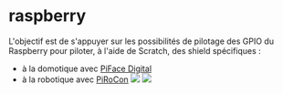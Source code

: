 raspberry
=========
L'objectif est de s'appuyer sur les possibilités de pilotage des GPIO du Raspberry pour piloter, à l'aide de Scratch, des shield spécifiques :
- à la domotique avec [PiFace Digital](http://www.piface.org.uk/products/piface_digital/)
- à la robotique avec [PiRoCon](http://4tronix.co.uk/store/index.php?rt=product/product&product_id=182)
![](http://www.piface.org.uk/static/img/piface_digital/PiFace-Digital-Diag.jpg)
![](http://4tronix.co.uk/store/image/thumbnails/18/91/PiRoCon1000ajpg-100626-180x180.jpg)